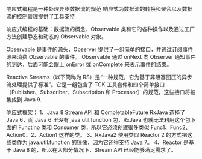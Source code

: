 响应式编程是一种处理异步数据流的规范
响应式为数据流的转换和聚合以及数据流的控制管理提供了工具支持


响应式编程的基础：数据流的概念、Observable 类和它的各种操作以及通过工厂方法创建静态和动态的 Observable 对象。

Observable 是事件的源头，Observer 提供了一组简单的接口，并通过订阅事件源来消费 Observable 的事件。
Observable 通过 onNext 向 Observer 通知事件的到达，后面可能会跟上 onError 或 onComplete 来表示事件的结束。


Reactive Streams（以下简称为 RS）是“一种规范，它为基于非阻塞回压的异步流处理提供了标准”。它是一组包含了 TCK 工具套件和四个简单接口（Publisher、Subscriber、Subscription 和 Processor）的规范，这些接口将被集成到 Java 9.



响应式框架：
1、Java 8 Stream API 和 CompletableFuture
RxJava 选择了 Java 6，而 Java 6 里没有 java.util.function 包，RxJava 也就无法利用这个包下面的 Functino 类和 Consumer 类，所以它必须创建很多类似 Func1、Func2、Action0、2、Action1 这样的类。
3、RxJava2 使用类似 Reactor 2 的方式把这些类作为 java.util.function 的镜像，因为它还得支持 Java 7。
4、Reactor 是基于 Java 8 的，所以在大部分情况下，Stream API 已经能够满足需求了。




